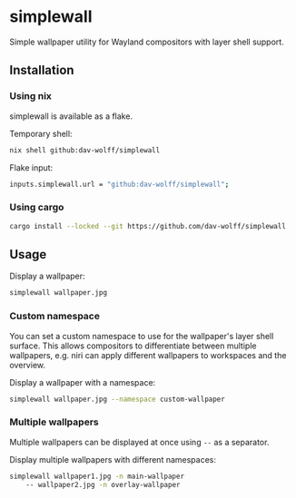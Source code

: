 # simplewall

Simple wallpaper utility for Wayland compositors with layer shell support.

## Installation

### Using nix

simplewall is available as a flake.

Temporary shell:  
```sh
nix shell github:dav-wolff/simplewall
```

Flake input:  
```sh
inputs.simplewall.url = "github:dav-wolff/simplewall";
```

### Using cargo

```sh
cargo install --locked --git https://github.com/dav-wolff/simplewall
```

## Usage

Display a wallpaper:  
```sh
simplewall wallpaper.jpg
```

### Custom namespace

You can set a custom namespace to use for the wallpaper's layer shell surface.
This allows compositors to differentiate between multiple wallpapers,
e.g. niri can apply different wallpapers to workspaces and the overview.

Display a wallpaper with a namespace:  
```sh
simplewall wallpaper.jpg --namespace custom-wallpaper
```

### Multiple wallpapers

Multiple wallpapers can be displayed at once using `--` as a separator.

Display multiple wallpapers with different namespaces:  
```sh
simplewall wallpaper1.jpg -n main-wallpaper
    -- wallpaper2.jpg -n overlay-wallpaper
```
